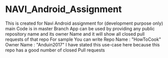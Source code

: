 # NAVI_Android_Assignment
This is created for Navi Android assignment for (development purpose only)
main Code is in master Branch
App can be used by providing any public repository name and its owner Name and it will show all closed pull requests of that repo
For sample You can write 
  Repo Name : "HowToCook"
  Owner Name : "Anduin2017" 
I have stated this use-case here because this repo has a good number of closed Pull requests
